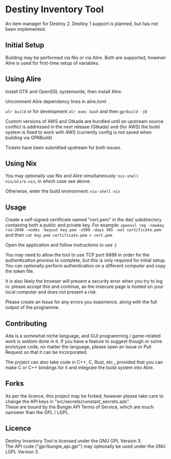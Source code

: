 Destiny Inventory Tool
======================

An item manager for Destiny 2.
Destiny 1 support is planned, but has not been implemented.

Initial Setup
-------------
Building may be performed via Nix or via Alire.
Both are supported, however Alire is used for first-time setup of variables.

Using Alire
-----------
Install GTK and OpenSSL systemwide, then install Alire.

Uncomment Alire dependency lines in alire.toml

`alr build` or for development `alr exec bash` and then `gprbuild -j0`

Custom versions of AWS and Gtkada are bundled until an upstream source conflict is addressed in the next release (Gtkada)
and (for AWS) the build system is fixed to work with AWS (currently config is not saved when building via GPRBuild)

Tickets have been submitted upstream for both issues.

Using Nix
---------
You may optionally use Nix and Alire simultaneously: `nix-shell nix/alire.nix`, in which case see above.

Otherwise, enter the build environment: `nix-shell nix`

Usage
-----
Create a self-signed certificate named "cert.pem" in the dat/ subdirectory containing both a public and private key.
For example: `openssl req -newkey rsa:2048 -nodes -keyout key.pem -x509 -days 365 -out certificate.pem` and then `cat key.pem certificate.pem > cert.pem`

Open the application and follow instructions to use :)

You may need to allow the tool to use TCP port 8888 in order for the authentication process to complete, but this
is only required for initial setup. You can optionally perform authentication on a different computer and copy the token file.

It is also likely the browser will present a security error when you try to log in: please accept this and continue, as the insecure page is hosted on your local computer and does not present a risk.

Please create an Issue for any errors you experience, along with the full output of the programme.  

Contributing
------------
Ada is a somewhat niche language, and GUI programming / game-related work is seldom done in it.
If you have a feature to suggest though or some prototype code, no matter the language, please open
an Issue or Pull Request so that it can be incorporated.

The project can also take code in C++, C, Rust, etc., provided that you can make C or C++ bindings for it
and integrate the build system into Alire.

Forks
-----
As per the licence, this project may be forked, however please take care to change the API keys in "src/secrets/constant_secrets.ads".  
These are bound by the Bungie API Terms of Service, which are much narrower than the GPL / LGPL.

Licence
-------
Destiny Inventory Tool is licensed under the GNU GPL Version 3.  
The API code ("gpr/bungie_api.gpr") may optionally be used under the GNU LGPL Version 3.
